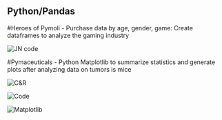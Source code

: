 ## Python/Pandas

#Heroes of Pymoli - Purchase data by age, gender, game:  Create dataframes to analyze the gaming industry

![JN code](https://github.com/brookecrofts/Gamer-analysis-Python/blob/master/pandas-challenge/HeroesOfPymoli/Heroes_Pymoli_example.PNG)

#Pymaceuticals - Python Matplotlib to summarize statistics and generate plots after analyzing data on tumors is mice

![C&R](https://github.com/brookecrofts/Gamer-analysis-Python/blob/master/Pymaceuticals/Correlation_Regression_Ex.PNG)

![Code](https://github.com/brookecrofts/Gamer-analysis-Python/blob/master/Pymaceuticals/Summary_statistics.PNG)

![Matplotlib](https://github.com/brookecrofts/Gamer-analysis-Python/blob/master/Pymaceuticals/Matplotlib_ex.PNG)
